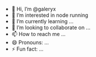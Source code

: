 - 👋 Hi, I’m @galeryx
- 👀 I’m interested in node running
- 🌱 I’m currently learning ...
- 💞️ I’m looking to collaborate on ...
- 📫 How to reach me ...
- 😄 Pronouns: ...
- ⚡ Fun fact: ...

<!---
galeryx/galeryx is a ✨ special ✨ repository because its `README.md` (this file) appears on your GitHub profile.
You can click the Preview link to take a look at your changes.
--->
